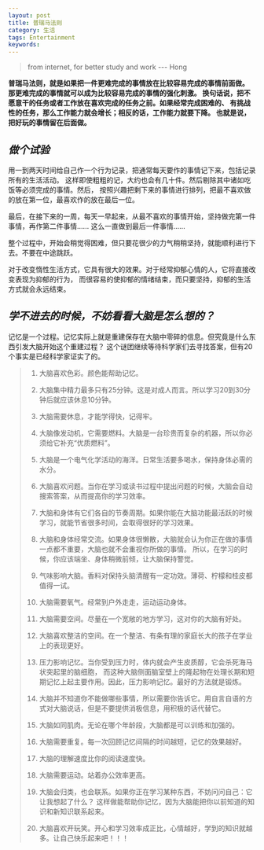 ```yaml
---
layout: post
title: 普瑞马法则
category: 生活
tags: Entertainment
keywords: 
---
```


> from internet, for better study and work --- Hong
  

**普瑞马法则，就是如果把一件更难完成的事情放在比较容易完成的事情前面做。
那更难完成的事情就可以成为比较容易完成的事情的强化刺激。
换句话说，把不愿意干的任务或者工作放在喜欢完成的任务之前。如果经常完成困难的、
有挑战性的任务，那么工作能力就会增长；相反的话，工作能力就要下降。
也就是说，把好玩的事情留在后面做。**  


## *做个试验*

用一到两天时间给自己作一个行为记录，把通常每天要作的事情记下来，包括记录所有的生活活动。
这样即使粗粗的记，大约也会有几十件。然后剔除其中诸如吃饭等必须完成的事情。然后，
按照兴趣把剩下来的事情进行排列，把最不喜欢做的放在第一位，最喜欢作的放在最后一位。  

最后，在接下来的一周，每天一早起来，从最不喜欢的事情开始，坚持做完第一件事情，再作第二件事情...... 
这么一直做到最后一件事情......

整个过程中，开始会稍觉得困难，但只要花很少的力气稍稍坚持，就能顺利进行下去。不要在中途跳跃。  

对于改变惰性生活方式，它具有很大的效果。对于经常抑郁心情的人，它将直接改变表现为抑郁的行为，
而很容易的使抑郁的情绪结束，而只要坚持，抑郁的生活方式就会永远结束。
  

## *学不进去的时候，不妨看看大脑是怎么想的？*

记忆是一个过程。记忆实际上就是重建保存在大脑中零碎的信息。但究竟是什么东西引发大脑开始这个重建过程？
这个谜团继续等待科学家们去寻找答案，但有20个事实是已经科学家证实了的。

> 1. 大脑喜欢色彩。颜色能帮助记忆。  
> 
> 2. 大脑集中精力最多只有25分钟。这是对成人而言。所以学习20到30分钟后就应该休息10分钟。 
>  
> 3. 大脑需要休息，才能学得快，记得牢。
>  
> 4. 大脑像发动机，它需要燃料。大脑是一台珍贵而复杂的机器，所以你必须给它补充“优质燃料”。
> 
> 5. 大脑是一个电气化学活动的海洋。日常生活要多喝水，保持身体必需的水分。
> 
> 6. 大脑喜欢问题。当你在学习或读书过程中提出问题的时候，大脑会自动搜索答案，从而提高你的学习效率。
> 
> 7. 大脑和身体有它们各自的节奏周期。如果你能在大脑功能最活跃的时候学习，就能节省很多时间，会取得很好的学习效果。
> 
> 8. 大脑和身体经常交流。如果身体很懒散，大脑就会认为你正在做的事情一点都不重要，大脑也就不会重视你所做的事情。
>    所以，在学习的时候，你应该端坐、身体稍微前倾，让大脑保持警觉。
> 
> 
> 9. 气味影响大脑。香料对保持头脑清醒有一定功效。薄荷、柠檬和桂皮都值得一试。
> 
> 10. 大脑需要氧气。经常到户外走走，运动运动身体。
> 
> 11. 大脑需要空间。尽量在一个宽敞的地方学习，这对你的大脑有好处。
> 
> 12. 大脑喜欢整洁的空间。在一个整洁、有条有理的家庭长大的孩子在学业上的表现更好。
> 
> 13. 压力影响记忆。当你受到压力时，体内就会产生皮质醇，它会杀死海马状突起里的脑细胞，
>     而这种大脑侧面脑室壁上的隆起物在处理长期和短期记忆上起主要作用。因此，压力影响记忆。最好的方法就是锻炼。
> 
> 14. 大脑并不知道你不能做哪些事情，所以需要你告诉它。用自言自语的方式对大脑说话，但是不要提供消极信息，用积极的话代替它。
> 
> 15. 大脑如同肌肉。无论在哪个年龄段，大脑都是可以训练和加强的。
> 
> 16. 大脑需要重复。每一次回顾记忆间隔的时间越短，记忆的效果越好。
> 
> 17. 大脑的理解速度比你的阅读速度快。
> 
> 18. 大脑需要运动。站着办公效率更高。
> 
> 19. 大脑会归类，也会联系。如果你正在学习某种东西，不妨问问自己：它让我想起了什么？
>     这样做能帮助你记忆，因为大脑能把你以前知道的知识和新知识联系起来。
> 
> 20. 大脑喜欢开玩笑。开心和学习效率成正比，心情越好，学到的知识就越多。让自己快乐起来吧！！！
